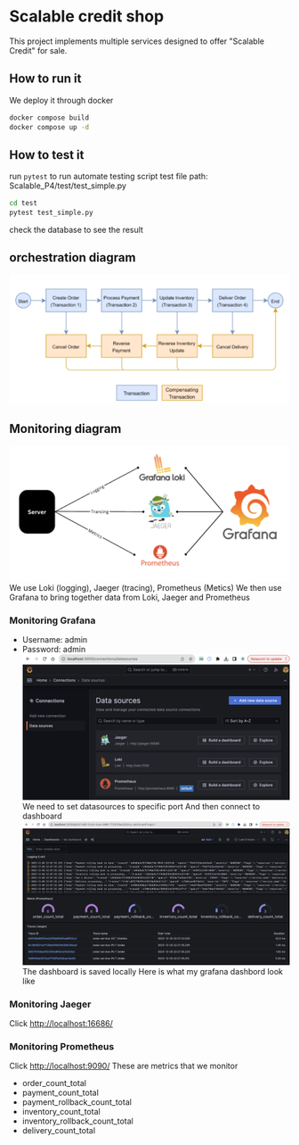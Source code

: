 # Scalable credit shop
This project implements multiple services designed to offer "Scalable Credit" for sale.

## How to run it
We deploy it through docker
```bash
docker compose build
docker compose up -d
```
## How to test it 
run `pytest` to run automate testing script
test file path: Scalable_P4/test/test_simple.py

```bash
cd test
pytest test_simple.py
```
check the database to see the result

## orchestration diagram
![Monitoring Image](images/saga-pattern.jpg)

## Monitoring diagram
![Monitoring Image](images/monitoring.png)
We use Loki (logging), Jaeger (tracing), Prometheus (Metics) 
We then use Grafana to bring together data from Loki, Jaeger and Prometheus
### Monitoring Grafana
- Username: admin
- Password: admin 
![Monitoring Image](images/grafana_db.png)
We need to set datasources to specific port
And then connect to dashboard
![setup grafana Image](images/setup_grafana.png)
The dashboard is saved locally
Here is what my grafana dashbord look like 

### Monitoring Jaeger
Click [http://localhost:16686/](http://localhost:16686)

### Monitoring Prometheus
Click [http://localhost:9090/](http://localhost:9090/)
These are metrics that we monitor
- order_count_total
- payment_count_total
- payment_rollback_count_total
- inventory_count_total
- inventory_rollback_count_total
- delivery_count_total

